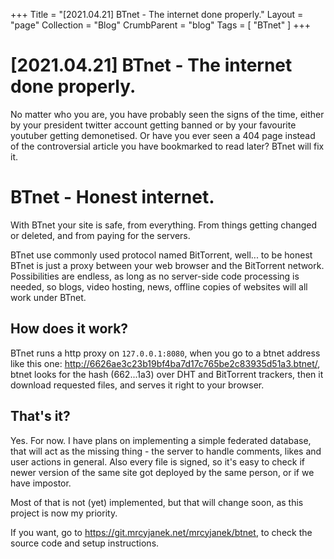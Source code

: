 +++
Title = "[2021.04.21] BTnet - The internet done properly."
Layout = "page"
Collection = "Blog"
CrumbParent = "blog"
Tags = [ "BTnet" ]
+++

# [2021.04.21] BTnet - The internet done properly.

No matter who you are, you have probably seen the signs of the time, either by your president twitter account getting banned or by your favourite youtuber getting demonetised. Or have you ever seen a 404 page instead of the controversial article you have bookmarked to read later? BTnet will fix it.

# BTnet - Honest internet.

With BTnet your site is safe, from everything. From things getting changed or deleted, and from paying for the servers.

BTnet use commonly used protocol named BitTorrent, well... to be honest BTnet is just a proxy between your web browser and the BitTorrent network. Possibilities are endless, as long as no server-side code processing is needed, so blogs, video hosting, news, offline copies of websites will all work under BTnet.

## How does it work?

BTnet runs a http proxy on `127.0.0.1:8080`, when you go to a btnet address like this one: http://6626ae3c23b19bf4ba7d17c765be2c83935d51a3.btnet/, btnet looks for the hash (662...1a3) over DHT and BitTorrent trackers, then it download requested files, and serves it right to your browser.

## That's it?

Yes. For now. I have plans on implementing a simple federated database, that will act as the missing thing - the server to handle comments, likes and user actions in general. Also every file is signed, so it's easy to check if newer version of the same site got deployed by the same person, or if we have impostor.

Most of that is not (yet) implemented, but that will change soon, as this project is now my priority.

If you want, go to https://git.mrcyjanek.net/mrcyjanek/btnet, to check the source code and setup instructions.